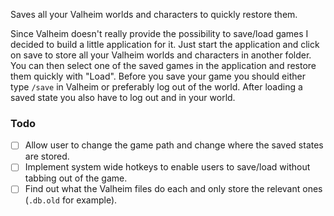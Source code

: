 Saves all your Valheim worlds and characters to quickly restore them.

Since Valheim doesn't really provide the possibility to save/load games I decided to build a little application for it. Just start the application and click on save to store all your Valheim worlds and characters in another folder. You can then select one of the saved games in the application and restore them quickly with "Load". Before you save your game you should either type `/save` in Valheim or preferably log out of the world. After loading a saved state you also have to log out and in your world.

### Todo
- [ ] Allow user to change the game path and change where the saved states are stored.
- [ ] Implement system wide hotkeys to enable users to save/load without tabbing out of the game.
- [ ] Find out what the Valheim files do each and only store the relevant ones (`.db.old` for example).
